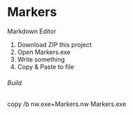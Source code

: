 # Markers
Markdown Editor

1. Download ZIP this project
2. Open Markers.exe
3. Write something
4. Copy & Paste to file

###### Build
copy /b nw.exe+Markers.nw Markers.exe